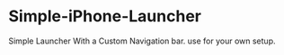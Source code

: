 Simple-iPhone-Launcher
======================

Simple Launcher With a Custom Navigation bar. use for your own setup.
